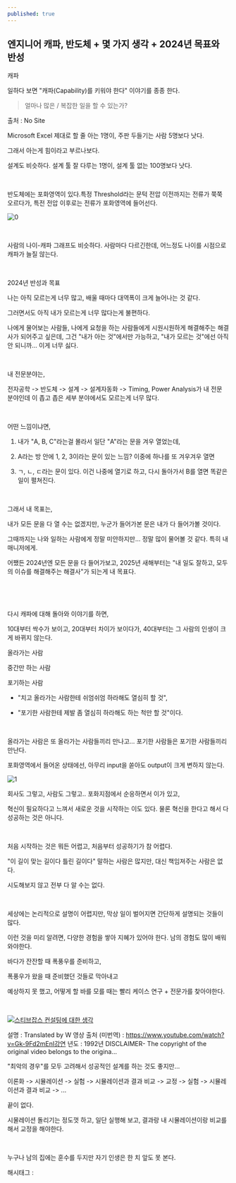 ```yaml
---
published: true
---
```

## 엔지니어 캐파, 반도체 + 몇 가지 생각 + 2024년 목표와 반성

캐파

일하다 보면 "캐파(Capability)를 키워야 한다" 이야기를 종종 한다.

> 얼마나 많은 / 복잡한 일을 할 수 있는가?

출처 : No Site

Microsoft Excel 제대로 할 줄 아는 1명이, 주판 두들기는 사람 5명보다 낫다.

그래서 아는게 힘이라고 부르나보다.

설계도 비슷하다. 설계 툴 잘 다루는 1명이, 설계 툴 없는 100명보다 낫다.

​

반도체에는 포화영역이 있다.특정 Threshold라는 문턱 전압 이전까지는 전류가 쭉쭉 오르다가, 특전 전압 이후로는 전류가 포화영역에 들어선다.

![0](/asset/img/223381459144/0.png)

​

사람의 나이-캐파 그래프도 비슷하다. 사람마다 다르긴한데, 어느정도 나이를 시점으로 캐파가 늘질 않는다.

​

2024년 반성과 목표

나는 아직 모르는게 너무 많고, 배울 때마다 대역폭이 크게 늘어나는 것 같다.

그러면서도 아직 내가 모르는게 너무 많다는게 불편하다.

나에게 물어보는 사람들, 나에게 요청을 하는 사람들에게 시원시원하게 해결해주는 해결사가 되어주고 싶은데, 그건 "내가 아는 것"에서만 가능하고, "내가 모르는 것"에선 아직 안 되니까... 이게 너무 싫다.

​

내 전문분야는,

전자공학 -> 반도체 -> 설계 -> 설계자동화 -> Timing, Power Analysis가 내 전문 분야인데 이 좁고 좁은 세부 분야에서도 모르는게 너무 많다.

​

어떤 느낌이냐면, 

1) 내가 "A, B, C"라는걸 몰라서 일단 "A"라는 문을 겨우 열었는데,

2) A라는 방 안에 1, 2, 3이라는 문이 있는 느낌? 이중에 하나를 또 겨우겨우 열면

3) ㄱ, ㄴ, ㄷ라는 문이 있다. 이건 나중에 열기로 하고, 다시 돌아가서 B를 열면 똑같은 일이 펼쳐진다.

​

그래서 내 목표는,

내가 모든 문을 다 열 수는 없겠지만, 누군가 들어가본 문은 내가 다 들어가볼 것이다. 

그때까지는 나와 일하는 사람에게 정말 미안하지만... 정말 많이 물어볼 것 같다. 특히 내 매니저에게.

어쨌든 2024년엔 모든 문을 다 들어가보고, 2025년 새해부터는 "내 일도 잘하고, 모두의 이슈를 해결해주는 해결사"가 되는게 내 목표다.

​

​

다시 캐파에 대해 돌아와 이야기를 하면,

10대부터 싹수가 보이고, 20대부터 차이가 보이다가, 40대부터는 그 사람의 인생이 크게 바뀌지 않는다.

올라가는 사람

중간만 하는 사람

포기하는 사람

- "치고 올라가는 사람한테 쉬엄쉬엄 하라해도 열심히 할 것",

- "포기한 사람한테 제발 좀 열심히 하라해도 하는 척만 할 것"이다.

​

올라가는 사람은 또 올라가는 사람들끼리 만나고... 포기한 사람들은 포기한 사람들끼리 만난다.

포화영역에서 들어온 상태에선, 아무리 input을 쏟아도 output이 크게 변하지 않는다.

![1](/asset/img/223381459144/1.png)

회사도 그렇고, 사람도 그렇고.. 포화지점에서 순응하면서 이가 있고,

혁신이 필요하다고 느껴서 새로운 것을 시작하는 이도 있다. 물론 혁신을 한다고 해서 다 성공하는 것은 아니다.

​

처음 시작하는 것은 뭐든 어렵고, 처음부터 성공하기가 참 어렵다.

"이 길이 맞는 길이다 틀린 길이다" 말하는 사람은 많지만, 대신 책임져주는 사람은 없다.

시도해보지 않고 전부 다 알 수는 없다.

​

세상에는 논리적으로 설명이 어렵지만, 막상 일이 벌어지면 간단하게 설명되는 것들이 많다.

이런 것을 미리 알려면, 다양한 경험을 쌓아 지혜가 있어야 한다. 남의 경험도 많이 배워와야한다.

바다가 잔잔할 때 폭풍우를 준비하고,

폭풍우가 왔을 때 준비했던 것들로 막아내고

예상하지 못 했고, 어떻게 할 바를 모를 때는 빨리 케이스 연구 + 전문가를 찾아야한다.

​

[![스티브잡스 컨설팅에 대한 생각](https://i.ytimg.com/vi/RajSx1lpH3w/hqdefault.jpg)](https://youtu.be/RajSx1lpH3w?si=XGD3EEuUZ2c1QOhj)

설명 : Translated by W 영상 출처 (미번역) : https://www.youtube.com/watch?v=Gk-9Fd2mEnI강연 년도 : 1992년 DISCLAIMER- The copyright of the original video belongs to the origina...

"최악의 경우"를 모두 고려해서 성공적인 설계를 하는 것도 좋지만...

이론화 -> 시뮬레이션 -> 실험 -> 시뮬레이션과 결과 비교 -> 교정 -> 실험 -> 시뮬레이션과 결과 비교 -> ...

끝이 없다.

시물레이션 돌리기는 정도껏 하고, 일단 실행해 보고, 결과랑 내 시뮬레이션이랑 비교를 해서 교정을 해야한다.

​

누구나 남의 집에는 훈수를 두지만 자기 인생은 한 치 앞도 못 본다.

 해시태그 : 